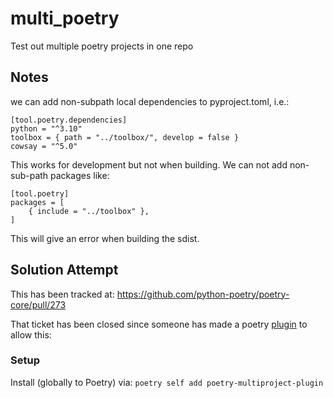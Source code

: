 # multi_poetry
Test out multiple poetry projects in one repo

## Notes

we can add non-subpath local dependencies to pyproject.toml, i.e.:

```
[tool.poetry.dependencies]
python = "^3.10"
toolbox = { path = "../toolbox/", develop = false }
cowsay = "^5.0"
```

This works for development but not when building. We can not add non-sub-path packages like:

```
[tool.poetry]
packages = [
    { include = "../toolbox" },
]
```

This will give an error when building the sdist.

## Solution Attempt

This has been tracked at: https://github.com/python-poetry/poetry-core/pull/273

That ticket has been closed since someone has made a poetry [plugin](https://pypi.org/project/poetry-multiproject-plugin/) to allow this:

### Setup

Install (globally to Poetry) via: `poetry self add poetry-multiproject-plugin`


